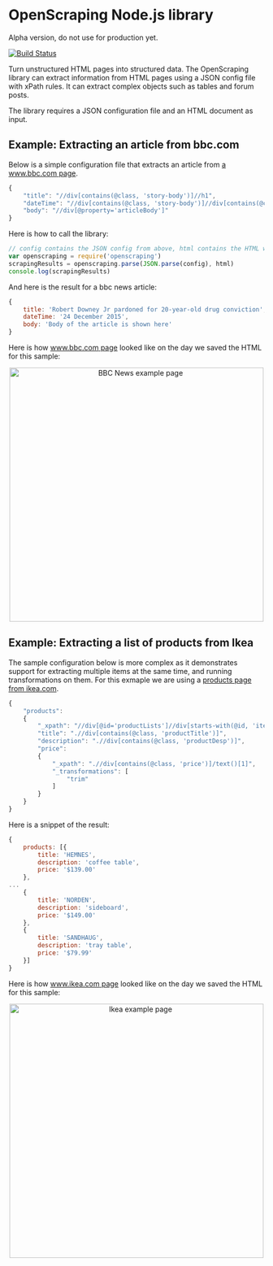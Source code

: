 # OpenScraping Node.js library

Alpha version, do not use for production yet.

[![Build Status](https://travis-ci.org/zmarty/openscraping-lib-nodejs.svg?branch=master)](https://travis-ci.org/zmarty/openscraping-lib-nodejs)

Turn unstructured HTML pages into structured data. The OpenScraping library can extract information from HTML pages using a JSON config file with xPath rules. It can extract complex objects such as tables and forum posts.

The library requires a JSON configuration file and an HTML document as input.

## Example: Extracting an article from bbc.com

Below is a simple configuration file that extracts an article from [a www.bbc.com page](test/www.bbc.com.html).
```javascript
{
	"title": "//div[contains(@class, 'story-body')]//h1",
	"dateTime": "//div[contains(@class, 'story-body')]//div[contains(@class, 'date')]",
	"body": "//div[@property='articleBody']"
}
```

Here is how to call the library:
```javascript
// config contains the JSON config from above, html contains the HTML we want to extract data from
var openscraping = require('openscraping')
scrapingResults = openscraping.parse(JSON.parse(config), html)
console.log(scrapingResults)
```

And here is the result for a bbc news article:
```javascript
{
	title: 'Robert Downey Jr pardoned for 20-year-old drug conviction',
	dateTime: '24 December 2015',
	body: 'Body of the article is shown here'
}
```

Here is how [www.bbc.com page](test/www.bbc.com.html) looked like on the day we saved the HTML for this sample:
<p align="center"><img src='//i.imgur.com/jVqxuJn.jpg' alt='BBC News example page' width='500'></p>

## Example: Extracting a list of products from Ikea

The sample configuration below is more complex as it demonstrates support for extracting multiple items at the same time, and running transformations on them. For this exmaple we are using a [products page from ikea.com](test/www.ikea.com.html).
```javascript
{
	"products": 
	{
		"_xpath": "//div[@id='productLists']//div[starts-with(@id, 'item_')]",
		"title": ".//div[contains(@class, 'productTitle')]",
		"description": ".//div[contains(@class, 'productDesp')]",
		"price": 
		{
			"_xpath": ".//div[contains(@class, 'price')]/text()[1]",
			"_transformations": [
				"trim"
			]
		}
	}
}
```

Here is a snippet of the result:
```javascript
{
	products: [{
		title: 'HEMNES',
		description: 'coffee table',
		price: '$139.00'
	},
...
	{
		title: 'NORDEN',
		description: 'sideboard',
		price: '$149.00'
	},
	{
		title: 'SANDHAUG',
		description: 'tray table',
		price: '$79.99'
	}]
}
```

Here is how [www.ikea.com page](test/www.ikea.com.html) looked like on the day we saved the HTML for this sample:
<p align="center"><img src='//i.imgur.com/2Q65ybI.jpg' alt='Ikea example page' width='500'></p>
